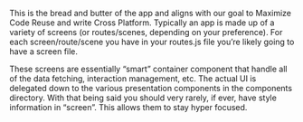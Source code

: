 This is the bread and butter of the app and aligns with our goal to Maximize Code Reuse and write Cross Platform. Typically an app is made up of a variety of screens (or routes/scenes, depending on your preference). For each screen/route/scene you have in your routes.js file you’re likely going to have a screen file.

These screens are essentially “smart” container component that handle all of the data fetching, interaction management, etc. The actual UI is delegated down to the various presentation components in the components directory. With that being said you should very rarely, if ever, have style information in “screen”. This allows them to stay hyper focused.